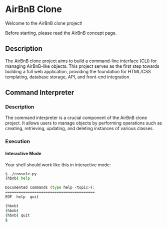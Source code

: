 # AirBnB Clone

Welcome to the AirBnB clone project!

Before starting, please read the AirBnB concept page.

## Description

The AirBnB clone project aims to build a command-line interface (CLI) for managing AirBnB-like objects. This project serves as the first step towards building a full web application, providing the foundation for HTML/CSS templating, database storage, API, and front-end integration.

## Command Interpreter

### Description

The command interpreter is a crucial component of the AirBnB clone project. It allows users to manage objects by performing operations such as creating, retrieving, updating, and deleting instances of various classes.

### Execution

#### Interactive Mode

Your shell should work like this in interactive mode:

```bash
$ ./console.py
(hbnb) help

Documented commands (type help <topic>):
========================================
EOF  help  quit

(hbnb) 
(hbnb) 
(hbnb) quit
$

